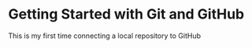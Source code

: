 # Getting Started with Git and GitHub

This is my first time connecting a local repository to GitHub